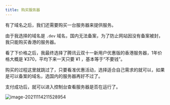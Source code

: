 ```yaml
---
title: 购买服务器
---
```


有了域名之后，我们还需要购买一台服务器来提供服务。

由于我选择的域名是 `.dev` 域名，国内无法备案，为了防止网站因没有备案被封，我只能购买香港的服务器。

看了下价格之后，我最终选择了腾讯云双十一新用户优惠版的香港服务器，1年价格大概是 ¥370，平均下来一天只要 ¥1 ，基本等于“不要钱”。

购买的过程这里就跳过了，只要看准优惠活动，选择适合自己需求的就可以，如果是可以备案的域名，选国内的服务器再好不过了。

支付成功后，就可以进入控制台查看服务器是否在运行了。

![image-20211114211528954](https://zhuye-1308301598.file.myqcloud.com/markdown/image-20211114211528954.png)

